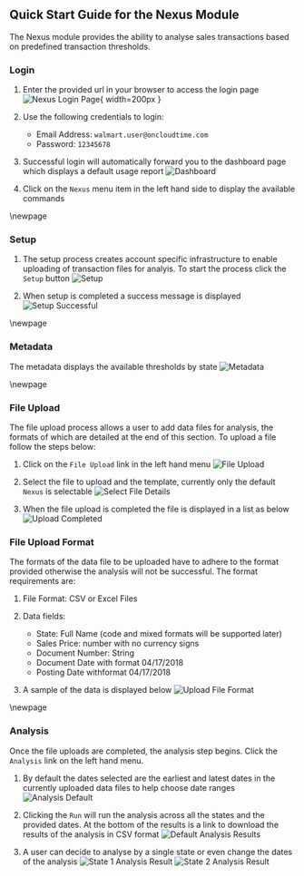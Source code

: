 ## Quick Start Guide for the Nexus Module 
The Nexus module provides the ability to analyse sales transactions based on predefined transaction thresholds.

### Login
1. Enter the provided url in your browser to access the login page
![Nexus Login Page](images/nexus/nexus_login.png){ width=200px }

2. Use the following credentials to login:
   * Email Address: `walmart.user@oncloudtime.com`
   * Password: `12345678`
   
3. Successful login will automatically forward you to the dashboard page which displays a default usage report 
![Dashboard](images/nexus/dashboard.png)

4. Click on the `Nexus` menu item in the left hand side to display the available commands 

\newpage 

### Setup 
1. The setup process creates account specific infrastructure to enable uploading of transaction files for analyis. To start the process click the `Setup` button 
![Setup](images/nexus/setup.png)

2. When setup is completed a success message is displayed 
![Setup Successful](images/nexus/setup_completed.png)

\newpage

### Metadata 
The metadata displays the available thresholds by state 
![Metadata](images/nexus/metadata.png)

\newpage

### File Upload 
The file upload process allows a user to add data files for analysis, the formats of which are detailed at the end of this section. To upload a file follow the steps below:

1. Click on the `File Upload` link in the left hand menu 
![File Upload](images/nexus/upload.png)

2. Select the file to upload and the template, currently only the default `Nexus` is selectable 
![Select File Details](images/nexus/upload_select_file_template.png)

3. When the file upload is completed the file is displayed in a list as below 
![Upload Completed](images/nexus/upload_file_completed.png)

### File Upload Format 
The formats of the data file to be uploaded have to adhere to the format provided otherwise the analysis will not be successful. The format requirements are:

1. File Format: CSV or Excel Files 

2. Data fields:
   - State: Full Name (code and mixed formats will be supported later)
   - Sales Price: number with no currency signs 
   - Document Number: String 
   - Document Date with format 04/17/2018 
   - Posting Date withformat 04/17/2018 

3. A sample of the data is displayed below 
![Upload File Format](images/nexus/upload_file_format.png)

\newpage

### Analysis
Once the file uploads are completed, the analysis step begins. Click the `Analysis` link on the left hand menu. 

1. By default the dates selected are the earliest and latest dates in the currently uploaded data files to help choose date ranges 
![Analysis Default](images/nexus/analysis_default.png)

2. Clicking the `Run` will run the analysis across all the states and the provided dates. At the bottom of the results is a link to download the results of the analysis in CSV format 
![Default Analysis Results](images/nexus/analysis_default_results.png)

3. A user can decide to analyse by a single state or even change the dates of the analysis 
![State 1 Analysis Result](images/nexus/analysis_state_1.png)
![State 2 Analysis Result](images/nexus/analysis_state_2.png)